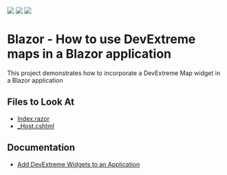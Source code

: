 <!-- default badges list -->
![](https://img.shields.io/endpoint?url=https://codecentral.devexpress.com/api/v1/VersionRange/460853146/21.2.5%2B)
[![](https://img.shields.io/badge/Open_in_DevExpress_Support_Center-FF7200?style=flat-square&logo=DevExpress&logoColor=white)](https://supportcenter.devexpress.com/ticket/details/T1069428)
[![](https://img.shields.io/badge/📖_How_to_use_DevExpress_Examples-e9f6fc?style=flat-square)](https://docs.devexpress.com/GeneralInformation/403183)
<!-- default badges end -->
# Blazor - How to use DevExtreme maps in a Blazor application

This project demonstrates how to incorporate a DevExtreme Map widget in a Blazor application


## Files to Look At

- [Index.razor](https://github.com/DevExpress-Examples/How-to-use-DevExtreme-maps-in-a-Blazor-application/blob/21.2.5%2B/T1020075/Pages/Index.razor#L10)
- [_Host.cshtml](https://github.com/DevExpress-Examples/How-to-use-DevExtreme-maps-in-a-Blazor-application/blob/21.2.5+/T1020075/Pages/_Host.cshtml#L42)

## Documentation

- [Add DevExtreme Widgets to an Application](https://docs.devexpress.com/Blazor/403578/common-concepts/add-devextreme-widgets-to-application)

